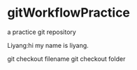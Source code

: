 # gitWorkflowPractice
a practice git repository

Liyang:hi my name is liyang.


git checkout filename 
git checkout folder 